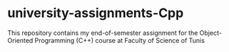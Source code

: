# university-assignments-Cpp
This repository contains my end-of-semester assignment for the Object-Oriented Programming (C++) course at Faculty of Science of Tunis
